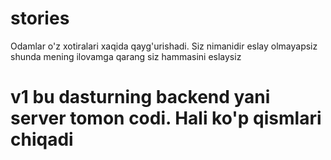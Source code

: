 # stories
Odamlar o'z xotiralari xaqida qayg'urishadi. Siz nimanidir eslay olmayapsiz shunda mening ilovamga qarang siz hammasini eslaysiz
# v1 bu dasturning backend yani server tomon codi. Hali ko'p qismlari chiqadi
